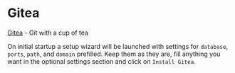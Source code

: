 # Gitea

[Gitea](https://gitea.io/en-us) - Git with a cup of tea

On initial startup a setup wizard will be launched with settings for `database`, `ports`, `path`, and `domain` prefilled.
Keep them as they are, fill anything you want in the optional settings section and click on `Install Gitea`.
